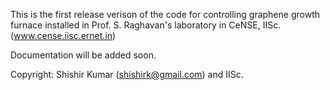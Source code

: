 This is the first release verison of the code for controlling
graphene growth furnace installed in Prof. S. Raghavan's laboratory
in CeNSE, IISc. (www.cense.iisc.ernet.in)

Documentation will be added soon.

Copyright: Shishir Kumar (shishirk@gmail.com) and IISc.

